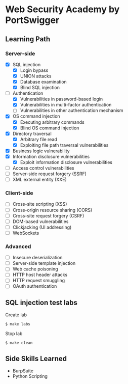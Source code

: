 # Web Security Academy by PortSwigger
## Learning Path

### Server-side
- [x] SQL injection 
    - [x] Login bypass
    - [x] UNION attacks
    - [x] Database examination
    - [x] Blind SQL injection 
- [ ] Authentication
    - [x] Vulnerabilities in password-based login
    - [x] Vulnerabilities in multi-factor authentication
    - [ ] Vulnerabilities in other authentication mechanism
- [x] OS command injection
    - [x] Executing arbitrary commands
    - [x] Blind OS command injection 
- [x] Directory traversal
    - [x] Arbitrary file read
    - [x] Exploiting file path traversal vulnerabilities
- [x] Business logic vulnerability
- [x] Information disclosure vulnerabilities
    - [x] Exploit information disclosure vulnerabilities
- [ ] Access control vulnerabilities
- [ ] Server-side request forgery (SSRF)
- [ ] XML external entity (XXE)

### Client-side
- [ ] Cross-site scripting (XSS)
- [ ] Cross-origin resource sharing (CORS)
- [ ] Cross-site request forgery (CSRF)
- [ ] DOM-based vulnerabilities
- [ ] Clickjacking (UI addressing)
- [ ] WebSockets

### Advanced
- [ ] Insecure deserialization
- [ ] Server-side template injection
- [ ] Web cache poisoning
- [ ] HTTP host header attacks
- [ ] HTTP request smuggling
- [ ] OAuth authentication

## SQL injection test labs

Create lab
```
$ make labs
```

Stop lab
```
$ make clean
```

## Side Skills Learned

- BurpSuite
- Python Scripting
